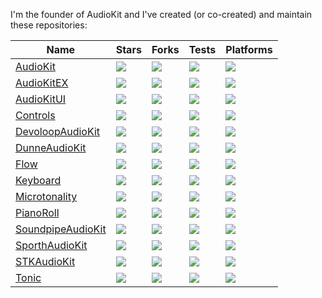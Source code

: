 I'm the founder of AudioKit and I've created (or co-created) and maintain these repositories:

|  Name | Stars | Forks | Tests | Platforms |
| ----- | ----- | ----- | ----- | --------- |
| [AudioKit         ](https://github.com/AudioKit/AudioKit)          | [![](https://img.shields.io/github/stars/AudioKit/AudioKit?label=&color=black)         ](https://github.com/AudioKit/AudioKit/stargazers)          |  [![](https://img.shields.io/github/forks/AudioKit/AudioKit?label=&color=black)         ](https://github.com/AudioKit/AudioKit/network/members)          | [![](https://img.shields.io/github/workflow/status/AudioKit/AudioKit/Tests?label=)         ](https://github.com/AudioKit/AudioKit/actions/workflows/tests.yml)          | [![](https://img.shields.io/endpoint?url=https%3A%2F%2Fswiftpackageindex.com%2Fapi%2Fpackages%2FAudioKit%2FAudioKit%2Fbadge%3Ftype%3Dplatforms&label=&color=black)         ](https://swiftpackageindex.com/AudioKit/AudioKit)          |
| [AudioKitEX       ](https://github.com/AudioKit/AudioKitEX)        | [![](https://img.shields.io/github/stars/AudioKit/AudioKitEX?label=&color=black)       ](https://github.com/AudioKit/AudioKitEX/stargazers)        |  [![](https://img.shields.io/github/forks/AudioKit/AudioKitEX?label=&color=black)       ](https://github.com/AudioKit/AudioKitEX/network/members)        | [![](https://img.shields.io/github/workflow/status/AudioKit/AudioKitEX/Tests?label=)       ](https://github.com/AudioKit/AudioKitEX/actions/workflows/tests.yml)        | [![](https://img.shields.io/endpoint?url=https%3A%2F%2Fswiftpackageindex.com%2Fapi%2Fpackages%2FAudioKit%2FAudioKitEX%2Fbadge%3Ftype%3Dplatforms&label=&color=black)       ](https://swiftpackageindex.com/AudioKit/AudioKitEX)        |
| [AudioKitUI       ](https://github.com/AudioKit/AudioKitUI)        | [![](https://img.shields.io/github/stars/AudioKit/AudioKitUI?label=&color=black)       ](https://github.com/AudioKit/AudioKitUI/stargazers)        |  [![](https://img.shields.io/github/forks/AudioKit/AudioKitUI?label=&color=black)       ](https://github.com/AudioKit/AudioKitUI/network/members)        | [![](https://img.shields.io/github/workflow/status/AudioKit/AudioKitUI/Tests?label=)       ](https://github.com/AudioKit/AudioKitUI/actions/workflows/tests.yml)        | [![](https://img.shields.io/endpoint?url=https%3A%2F%2Fswiftpackageindex.com%2Fapi%2Fpackages%2FAudioKit%2FAudioKitUI%2Fbadge%3Ftype%3Dplatforms&label=&color=black)       ](https://swiftpackageindex.com/AudioKit/AudioKitUI)        |
| [Controls         ](https://github.com/AudioKit/Controls)          | [![](https://img.shields.io/github/stars/AudioKit/Controls?label=&color=black)         ](https://github.com/AudioKit/Controls/stargazers)          |  [![](https://img.shields.io/github/forks/AudioKit/Controls?label=&color=black)         ](https://github.com/AudioKit/Controls/network/members)          | [![](https://img.shields.io/github/workflow/status/AudioKit/Controls/Tests?label=)         ](https://github.com/AudioKit/Controls/actions/workflows/tests.yml)          | [![](https://img.shields.io/endpoint?url=https%3A%2F%2Fswiftpackageindex.com%2Fapi%2Fpackages%2FAudioKit%2FControls%2Fbadge%3Ftype%3Dplatforms&label=&color=black)         ](https://swiftpackageindex.com/AudioKit/Controls)          |
| [DevoloopAudioKit ](https://github.com/AudioKit/DevoloopAudioKit)  | [![](https://img.shields.io/github/stars/AudioKit/DevoloopAudioKit?label=&color=black) ](https://github.com/AudioKit/DevoloopAudioKit/stargazers)  |  [![](https://img.shields.io/github/forks/AudioKit/DevoloopAudioKit?label=&color=black) ](https://github.com/AudioKit/DevoloopAudioKit/network/members)  | [![](https://img.shields.io/github/workflow/status/AudioKit/DevoloopAudioKit/Tests?label=) ](https://github.com/AudioKit/DevoloopAudioKit/actions/workflows/tests.yml)  | [![](https://img.shields.io/endpoint?url=https%3A%2F%2Fswiftpackageindex.com%2Fapi%2Fpackages%2FAudioKit%2FDevoloopAudioKit%2Fbadge%3Ftype%3Dplatforms&label=&color=black) ](https://swiftpackageindex.com/AudioKit/DevoloopAudioKit)  |
| [DunneAudioKit    ](https://github.com/AudioKit/DunneAudioKit)     | [![](https://img.shields.io/github/stars/AudioKit/DunneAudioKit?label=&color=black)    ](https://github.com/AudioKit/DunneAudioKit/stargazers)     |  [![](https://img.shields.io/github/forks/AudioKit/DunneAudioKit?label=&color=black)    ](https://github.com/AudioKit/DunneAudioKit/network/members)     | [![](https://img.shields.io/github/workflow/status/AudioKit/DunneAudioKit/Tests?label=)    ](https://github.com/AudioKit/DunneAudioKit/actions/workflows/tests.yml)     | [![](https://img.shields.io/endpoint?url=https%3A%2F%2Fswiftpackageindex.com%2Fapi%2Fpackages%2FAudioKit%2FDunneAudioKit%2Fbadge%3Ftype%3Dplatforms&label=&color=black)    ](https://swiftpackageindex.com/AudioKit/DunneAudioKit)     |
| [Flow             ](https://github.com/AudioKit/Flow)              | [![](https://img.shields.io/github/stars/AudioKit/Flow?label=&color=black)             ](https://github.com/AudioKit/Flow/stargazers)              |  [![](https://img.shields.io/github/forks/AudioKit/Flow?label=&color=black)             ](https://github.com/AudioKit/Flow/network/members)              | [![](https://img.shields.io/github/workflow/status/AudioKit/Flow/Tests?label=)             ](https://github.com/AudioKit/Flow/actions/workflows/tests.yml)              | [![](https://img.shields.io/endpoint?url=https%3A%2F%2Fswiftpackageindex.com%2Fapi%2Fpackages%2FAudioKit%2FFlow%2Fbadge%3Ftype%3Dplatforms&label=&color=black)             ](https://swiftpackageindex.com/AudioKit/Flow)              |
| [Keyboard         ](https://github.com/AudioKit/Keyboard)          | [![](https://img.shields.io/github/stars/AudioKit/Keyboard?label=&color=black)         ](https://github.com/AudioKit/Keyboard/stargazers)          |  [![](https://img.shields.io/github/forks/AudioKit/Keyboard?label=&color=black)         ](https://github.com/AudioKit/Keyboard/network/members)          | [![](https://img.shields.io/github/workflow/status/AudioKit/Keyboard/Tests?label=)         ](https://github.com/AudioKit/Keyboard/actions/workflows/tests.yml)          | [![](https://img.shields.io/endpoint?url=https%3A%2F%2Fswiftpackageindex.com%2Fapi%2Fpackages%2FAudioKit%2FKeyboard%2Fbadge%3Ftype%3Dplatforms&label=&color=black)         ](https://swiftpackageindex.com/AudioKit/Keyboard)          |
| [Microtonality    ](https://github.com/AudioKit/Microtonality)     | [![](https://img.shields.io/github/stars/AudioKit/Microtonality?label=&color=black)    ](https://github.com/AudioKit/Microtonality/stargazers)     |  [![](https://img.shields.io/github/forks/AudioKit/Microtonality?label=&color=black)    ](https://github.com/AudioKit/Microtonality/network/members)     | [![](https://img.shields.io/github/workflow/status/AudioKit/Microtonality/Tests?label=)    ](https://github.com/AudioKit/Microtonality/actions/workflows/tests.yml)     | [![](https://img.shields.io/endpoint?url=https%3A%2F%2Fswiftpackageindex.com%2Fapi%2Fpackages%2FAudioKit%2FMicrotonality%2Fbadge%3Ftype%3Dplatforms&label=&color=black)    ](https://swiftpackageindex.com/AudioKit/Microtonality)     |
| [PianoRoll        ](https://github.com/AudioKit/PianoRoll)         | [![](https://img.shields.io/github/stars/AudioKit/PianoRoll?label=&color=black)        ](https://github.com/AudioKit/PianoRoll/stargazers)         |  [![](https://img.shields.io/github/forks/AudioKit/PianoRoll?label=&color=black)        ](https://github.com/AudioKit/PianoRoll/network/members)         | [![](https://img.shields.io/github/workflow/status/AudioKit/PianoRoll/Tests?label=)        ](https://github.com/AudioKit/PianoRoll/actions/workflows/tests.yml)         | [![](https://img.shields.io/endpoint?url=https%3A%2F%2Fswiftpackageindex.com%2Fapi%2Fpackages%2FAudioKit%2FPianoRoll%2Fbadge%3Ftype%3Dplatforms&label=&color=black)        ](https://swiftpackageindex.com/AudioKit/PianoRoll)         |
| [SoundpipeAudioKit](https://github.com/AudioKit/SoundpipeAudioKit) | [![](https://img.shields.io/github/stars/AudioKit/SoundpipeAudioKit?label=&color=black)](https://github.com/AudioKit/SoundpipeAudioKit/stargazers) |  [![](https://img.shields.io/github/forks/AudioKit/SoundpipeAudioKit?label=&color=black)](https://github.com/AudioKit/SoundpipeAudioKit/network/members) | [![](https://img.shields.io/github/workflow/status/AudioKit/SoundpipeAudioKit/Tests?label=)](https://github.com/AudioKit/SoundpipeAudioKit/actions/workflows/tests.yml) | [![](https://img.shields.io/endpoint?url=https%3A%2F%2Fswiftpackageindex.com%2Fapi%2Fpackages%2FAudioKit%2FSoundpipeAudioKit%2Fbadge%3Ftype%3Dplatforms&label=&color=black)](https://swiftpackageindex.com/AudioKit/SoundpipeAudioKit) |
| [SporthAudioKit   ](https://github.com/AudioKit/SporthAudioKit)    | [![](https://img.shields.io/github/stars/AudioKit/SporthAudioKit?label=&color=black)   ](https://github.com/AudioKit/SporthAudioKit/stargazers)    |  [![](https://img.shields.io/github/forks/AudioKit/SporthAudioKit?label=&color=black)   ](https://github.com/AudioKit/SporthAudioKit/network/members)    | [![](https://img.shields.io/github/workflow/status/AudioKit/SporthAudioKit/Tests?label=)   ](https://github.com/AudioKit/SporthAudioKit/actions/workflows/tests.yml)    | [![](https://img.shields.io/endpoint?url=https%3A%2F%2Fswiftpackageindex.com%2Fapi%2Fpackages%2FAudioKit%2FSporthAudioKit%2Fbadge%3Ftype%3Dplatforms&label=&color=black)   ](https://swiftpackageindex.com/AudioKit/SporthAudioKit)    |
| [STKAudioKit      ](https://github.com/AudioKit/STKAudioKit)       | [![](https://img.shields.io/github/stars/AudioKit/STKAudioKit?label=&color=black)      ](https://github.com/AudioKit/STKAudioKit/stargazers)       |  [![](https://img.shields.io/github/forks/AudioKit/STKAudioKit?label=&color=black)      ](https://github.com/AudioKit/STKAudioKit/network/members)       | [![](https://img.shields.io/github/workflow/status/AudioKit/STKAudioKit/Tests?label=)      ](https://github.com/AudioKit/STKAudioKit/actions/workflows/tests.yml)       | [![](https://img.shields.io/endpoint?url=https%3A%2F%2Fswiftpackageindex.com%2Fapi%2Fpackages%2FAudioKit%2FSTKAudioKit%2Fbadge%3Ftype%3Dplatforms&label=&color=black)      ](https://swiftpackageindex.com/AudioKit/STKAudioKit)       |
| [Tonic            ](https://github.com/AudioKit/Tonic)             | [![](https://img.shields.io/github/stars/AudioKit/Tonic?label=&color=black)            ](https://github.com/AudioKit/Tonic/stargazers)             |  [![](https://img.shields.io/github/forks/AudioKit/Tonic?label=&color=black)            ](https://github.com/AudioKit/Tonic/stargaznetwork/membersers)             | [![](https://img.shields.io/github/workflow/status/AudioKit/Tonic/Tests?label=)            ](https://github.com/AudioKit/Tonic/actions/workflows/tests.yml)             | [![](https://img.shields.io/endpoint?url=https%3A%2F%2Fswiftpackageindex.com%2Fapi%2Fpackages%2FAudioKit%2FTonic%2Fbadge%3Ftype%3Dplatforms&label=&color=black)            ](https://swiftpackageindex.com/AudioKit/Tonic)             |
